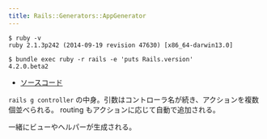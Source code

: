 ```yaml
---
title: Rails::Generators::AppGenerator
---
```


```
$ ruby -v
ruby 2.1.3p242 (2014-09-19 revision 47630) [x86_64-darwin13.0]
```

```
$ bundle exec ruby -r rails -e 'puts Rails.version'
4.2.0.beta2
```

* [ソースコード](https://github.com/rails/rails/blob/v4.2.0.beta2/railties/lib/rails/generators/rails/controller/controller_generator.rb)

`rails g controller` の中身。引数はコントローラ名が続き、アクションを複数個並べられる。
routing もアクションに応じて自動で追加される。

一緒にビューやヘルパーが生成される。
